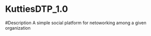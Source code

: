 # KuttiesDTP_1.0

#Description
A simple social platform for netoworking among a given organization


